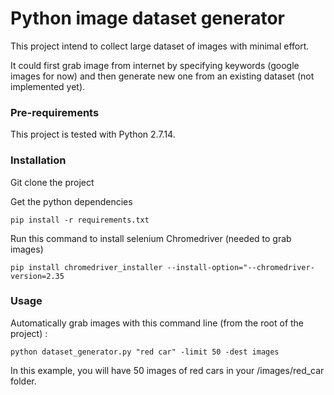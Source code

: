 # Python image dataset generator

This project intend to collect large dataset of images with minimal effort.

It could first grab image from internet by specifying keywords (google images for now) and then generate new one from an existing dataset (not implemented yet).

### Pre-requirements

This project is tested with Python 2.7.14.

### Installation

Git clone the project

Get the python dependencies

`pip install -r requirements.txt`

Run this command to install selenium Chromedriver (needed to grab images)

`pip install chromedriver_installer --install-option="--chromedriver-version=2.35`

### Usage

Automatically grab images with this command line (from the root of the project) :

`python dataset_generator.py "red car" -limit 50 -dest images`
    
In this example, you will have 50 images of red cars in your /images/red_car folder. 
